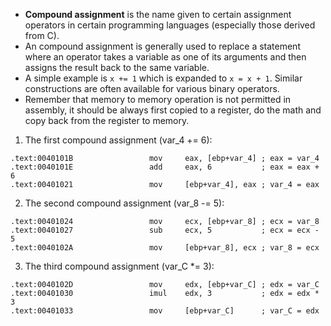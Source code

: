- **Compound assignment** is the name given to certain assignment operators in certain programming languages (especially those derived from C).
- An compound assignment is generally used to replace a statement where an operator takes a variable as one of its arguments and then assigns the result back to the same variable.
- A simple example is `x += 1` which is expanded to `x = x + 1`. Similar constructions are often available for various binary operators.
- Remember that memory to memory operation is not permitted in assembly, it should be always first copied to a register, do the math and copy back from the register to memory.

1. The first compound assignment (var_4 += 6):

```assembly
.text:0040101B                 mov     eax, [ebp+var_4] ; eax = var_4
.text:0040101E                 add     eax, 6           ; eax = eax + 6
.text:00401021                 mov     [ebp+var_4], eax ; var_4 = eax
```

2. The second compound assignment (var_8 -= 5):

```assembly
.text:00401024                 mov     ecx, [ebp+var_8] ; ecx = var_8
.text:00401027                 sub     ecx, 5           ; ecx = ecx - 5
.text:0040102A                 mov     [ebp+var_8], ecx ; var_8 = ecx
```

3. The third compound assignment (var_C \*= 3):

```assembly
.text:0040102D                 mov     edx, [ebp+var_C] ; edx = var_C
.text:00401030                 imul    edx, 3           ; edx = edx * 3
.text:00401033                 mov     [ebp+var_C]      ; var_C = edx
```
